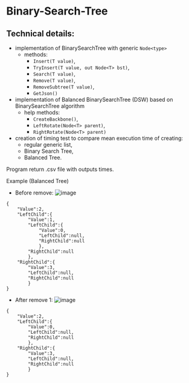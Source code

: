 # Binary-Search-Tree

## Technical details:
- implementation of BinarySearchTree with generic ```Node<type>```
    - methods: 
        - ```Insert(T value)```, 
        - ```TryInsert(T value, out Node<T> bst)```, 
        - ```Search(T value)```, 
        - ```Remove(T value)```, 
        - ```RemoveSubtree(T value)```, 
        - ```GetJson()```
- implementation of Balanced BinarySearchTree (DSW) based on BinarySearchTree algorithm
    - help methods:    
        - ```CreateBackbone()```, 
        - ```LeftRotate(Node<T> parent)```, 
        - ```RightRotate(Node<T> parent)```
- creation of timing test to compare mean execution time of creating:
    - regular generic list, 
    - Binary Search Tree, 
    - Balanced Tree.
    
Program return .csv  file with outputs times.

Example (Balanced Tree) 
- Before remove: 
![image](https://user-images.githubusercontent.com/30668073/60334878-d3ddff00-999c-11e9-9052-6c5c24eb222f.png)
``` 
{
    "Value":2,
    "LeftChild":{
        "Value":1,
        "LeftChild":{
            "Value":0,
            "LeftChild":null,
            "RightChild":null
            },
        "RightChild":null
        },
    "RightChild":{
        "Value":3,
        "LeftChild":null,
        "RightChild":null
        }
} 
```
- After remove 1:
![image](https://user-images.githubusercontent.com/30668073/60335020-21f30280-999d-11e9-8c8b-8b4e34e2b940.png)

```
{
    "Value":2,
    "LeftChild":{
        "Value":0,
        "LeftChild":null,
        "RightChild":null
        },
    "RightChild":{
        "Value":3,
        "LeftChild":null,
        "RightChild":null
        }
}
```

